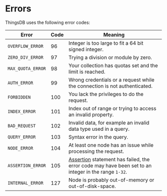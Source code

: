 # Errors

ThingsDB uses the following error codes:

Error | Code | Meaning
------| ---- | -------
`OVERFLOW_ERROR` | 96 | Integer is too large to fit a 64 bit signed integer.
`ZERO_DIV_ERROR` | 97 | Trying a division or module by zero.
`MAX_QUOTA_ERROR` | 98 | Your collection has quotas set and the limit is reached.
`AUTH_ERROR` | 99 | Wrong credentials or a request while the connection is not authenticated.
`FORBIDDEN` | 100 | You lack the privileges to do the request.
`INDEX_ERROR` | 101 | Index out of range or trying to access an invalid property.
`BAD_REQUEST` | 102 | Invalid data, for example an invalid data type used in a query.
`QUERY_ERROR` | 103 | Syntax error in the query.
`NODE_ERROR` | 104 | At least one node has an issue while processing the request.
`ASSERTION_ERROR` | 105 | [Assertion](#assert) statement has failed, the error code may have been set to an integer in the range `1-32`.
`INTERNAL_ERROR` | 127 | Node is probably out-of-memory or out-of-disk-space.
